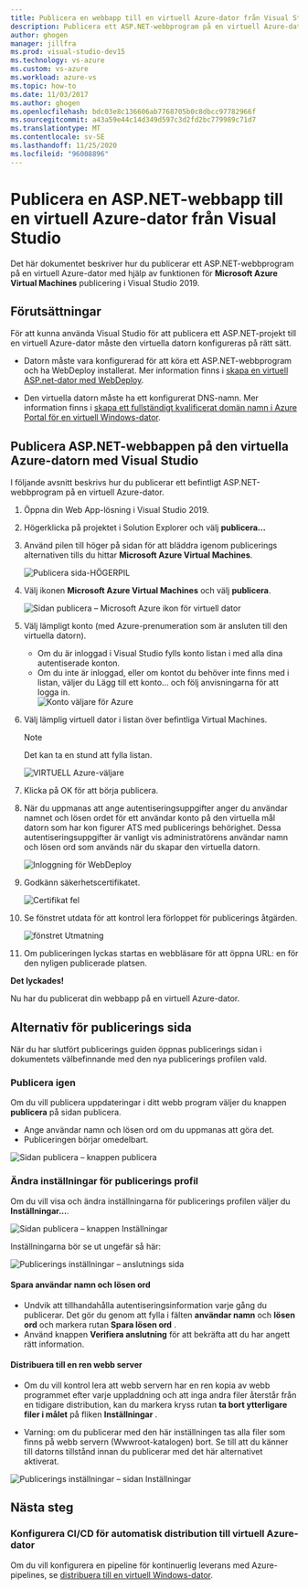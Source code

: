 ```yaml
---
title: Publicera en webbapp till en virtuell Azure-dator från Visual Studio
description: Publicera ett ASP.NET-webbprogram på en virtuell Azure-dator från Visual Studio
author: ghogen
manager: jillfra
ms.prod: visual-studio-dev15
ms.technology: vs-azure
ms.custom: vs-azure
ms.workload: azure-vs
ms.topic: how-to
ms.date: 11/03/2017
ms.author: ghogen
ms.openlocfilehash: bdc03e8c136606ab7768705b0c8dbcc97782966f
ms.sourcegitcommit: a43a59e44c14d349d597c3d2fd2bc779989c71d7
ms.translationtype: MT
ms.contentlocale: sv-SE
ms.lasthandoff: 11/25/2020
ms.locfileid: "96008896"
---
```

# <a name="publish-an-aspnet-web-app-to-an-azure-vm-from-visual-studio"></a>Publicera en ASP.NET-webbapp till en virtuell Azure-dator från Visual Studio

Det här dokumentet beskriver hur du publicerar ett ASP.NET-webbprogram på en virtuell Azure-dator med hjälp av funktionen för **Microsoft Azure Virtual Machines** publicering i Visual Studio 2019.  

## <a name="prerequisites"></a>Förutsättningar
För att kunna använda Visual Studio för att publicera ett ASP.NET-projekt till en virtuell Azure-dator måste den virtuella datorn konfigureras på rätt sätt.

- Datorn måste vara konfigurerad för att köra ett ASP.NET-webbprogram och ha WebDeploy installerat. Mer information finns i [skapa en virtuell ASP.net-dator med WebDeploy](https://github.com/aspnet/Tooling/blob/AspNetVMs/docs/create-asp-net-vm-with-webdeploy.md).

- Den virtuella datorn måste ha ett konfigurerat DNS-namn. Mer information finns i [skapa ett fullständigt kvalificerat domän namn i Azure Portal för en virtuell Windows-dator](portal-create-fqdn.md).

## <a name="publish-your-aspnet-web-app-to-the-azure-vm-using-visual-studio"></a>Publicera ASP.NET-webbappen på den virtuella Azure-datorn med Visual Studio
I följande avsnitt beskrivs hur du publicerar ett befintligt ASP.NET-webbprogram på en virtuell Azure-dator.

1. Öppna din Web App-lösning i Visual Studio 2019.
2. Högerklicka på projektet i Solution Explorer och välj **publicera...**
3. Använd pilen till höger på sidan för att bläddra igenom publicerings alternativen tills du hittar **Microsoft Azure Virtual Machines**.  

   ![Publicera sida-HÖGERPIL]

4. Välj ikonen **Microsoft Azure Virtual Machines** och välj **publicera**.

   ![Sidan publicera – Microsoft Azure ikon för virtuell dator]

5. Välj lämpligt konto (med Azure-prenumeration som är ansluten till den virtuella datorn).  
   - Om du är inloggad i Visual Studio fylls konto listan i med alla dina autentiserade konton.  
   - Om du inte är inloggad, eller om kontot du behöver inte finns med i listan, väljer du Lägg till ett konto... och följ anvisningarna för att logga in.  
   ![Konto väljare för Azure]  

6. Välj lämplig virtuell dator i listan över befintliga Virtual Machines.

   > [!Note]
   > Det kan ta en stund att fylla listan.

   ![VIRTUELL Azure-väljare]

7. Klicka på OK för att börja publicera.

8. När du uppmanas att ange autentiseringsuppgifter anger du användar namnet och lösen ordet för ett användar konto på den virtuella mål datorn som har kon figurer ATS med publicerings behörighet. Dessa autentiseringsuppgifter är vanligt vis administratörens användar namn och lösen ord som används när du skapar den virtuella datorn.  

   ![Inloggning för WebDeploy]

9. Godkänn säkerhetscertifikatet.

   ![Certifikat fel]

10. Se fönstret utdata för att kontrol lera förloppet för publicerings åtgärden.

    ![fönstret Utmatning]

11. Om publiceringen lyckas startas en webbläsare för att öppna URL: en för den nyligen publicerade platsen.

**Det lyckades!**

Nu har du publicerat din webbapp på en virtuell Azure-dator.

## <a name="publish-page-options"></a>Alternativ för publicerings sida

När du har slutfört publicerings guiden öppnas publicerings sidan i dokumentets välbefinnande med den nya publicerings profilen vald.

### <a name="re-publish"></a>Publicera igen

Om du vill publicera uppdateringar i ditt webb program väljer du knappen **publicera** på sidan publicera.  
- Ange användar namn och lösen ord om du uppmanas att göra det.  
- Publiceringen börjar omedelbart.

![Sidan publicera – knappen publicera]

### <a name="modify-publish-profile-settings"></a>Ändra inställningar för publicerings profil

Om du vill visa och ändra inställningarna för publicerings profilen väljer du **Inställningar...**.  

![Sidan publicera – knappen Inställningar]

Inställningarna bör se ut ungefär så här:  

![Publicerings inställningar – anslutnings sida]

#### <a name="save-user-name-and-password"></a>Spara användar namn och lösen ord
- Undvik att tillhandahålla autentiseringsinformation varje gång du publicerar. Det gör du genom att fylla i fälten **användar namn** och **lösen ord** och markera rutan **Spara lösen ord** .
- Använd knappen **Verifiera anslutning** för att bekräfta att du har angett rätt information.

#### <a name="deploy-to-clean-web-server"></a>Distribuera till en ren webb server

- Om du vill kontrol lera att webb servern har en ren kopia av webb programmet efter varje uppladdning och att inga andra filer återstår från en tidigare distribution, kan du markera kryss rutan **ta bort ytterligare filer i målet** på fliken **Inställningar** .

- Varning: om du publicerar med den här inställningen tas alla filer som finns på webb servern (Wwwroot-katalogen) bort. Se till att du känner till datorns tillstånd innan du publicerar med det här alternativet aktiverat. 

![Publicerings inställningar – sidan Inställningar]

## <a name="next-steps"></a>Nästa steg

### <a name="set-up-cicd-for-automated-deployment-to-azure-vm"></a>Konfigurera CI/CD för automatisk distribution till virtuell Azure-dator

Om du vill konfigurera en pipeline för kontinuerlig leverans med Azure-pipelines, se [distribuera till en virtuell Windows-dator](/vsts/build-release/apps/cd/deploy-webdeploy-iis-deploygroups).

[VM Overview - DNS Name]: ../../../includes/media/publish-web-app-from-visual-studio/VMOverviewDNSName.png
[IP Address Config - DNS Name]: ../../../includes/media/publish-web-app-from-visual-studio/IPAddressConfigDNSName.png
[VM Overview - DNS Configured]: ../../../includes/media/publish-web-app-from-visual-studio/VMOverviewDNSConfigured.png
[Publicera sida-HÖGERPIL]: ../../../includes/media/publish-web-app-from-visual-studio/PublishPageRightArrow.png
[Sidan publicera – Microsoft Azure ikon för virtuell dator]: ../../../includes/media/publish-web-app-from-visual-studio/PublishPageMicrosoftAzureVirtualMachineIcon.png
[Konto väljare för Azure]: ../../../includes/media/publish-web-app-from-visual-studio/ChooseVM-SelectAccount.png
[VIRTUELL Azure-väljare]: ../../../includes/media/publish-web-app-from-visual-studio/ChooseVM-SelectVM.png
[Inloggning för WebDeploy]: ../../../includes/media/publish-web-app-from-visual-studio/WebDeployLogin.png
[Certifikat fel]: ../../../includes/media/publish-web-app-from-visual-studio/CertificateError.png
[fönstret Utmatning]: ../../../includes/media/publish-web-app-from-visual-studio/OutputWindow.png
[Sidan publicera – knappen publicera]: ../../../includes/media/publish-web-app-from-visual-studio/PublishPagePublishButton.png
[Sidan publicera – knappen Inställningar]: ../../../includes/media/publish-web-app-from-visual-studio/PublishPageSettingsButton.png
[Publicerings inställningar – anslutnings sida]: ../../../includes/media/publish-web-app-from-visual-studio/PublishSettingsConnectionPage.png
[Publicerings inställningar – sidan Inställningar]: ../../../includes/media/publish-web-app-from-visual-studio/PublishSettingsSettingsPage.png
